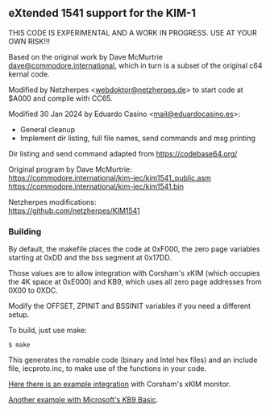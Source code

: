 ## eXtended 1541 support for the KIM-1

THIS CODE IS EXPERIMENTAL AND A WORK IN PROGRESS. USE AT YOUR OWN RISK!!!

Based on the original work by Dave McMurtrie <dave@commodore.international>, which in turn is a subset of the original c64 kernal code.

Modified by Netzherpes <<webdoktor@netzherpes.de>> to start code at $A000 and compile with CC65.

Modified 30 Jan 2024 by Eduardo Casino <<mail@eduardocasino.es>>:
* General cleanup
* Implement dir listing, full file names, send commands and msg printing
           
Dir listing and send command adapted from https://codebase64.org/

Original program by Dave McMurtrie:<br>
https://commodore.international/kim-iec/kim1541_public.asm<br>
https://commodore.international/kim-iec/kim1541.bin<br>

Netzherpes modifications:<br>
https://github.com/netzherpes/KIM1541

### Building

By default, the makefile places the code at 0xF000, the zero page variables starting at 0xDD and the bss segment at 0x17DD.

Those values are to allow integration with Corsham's xKIM (which occupies the 4K space at 0xE000) and KB9, which uses all zero page addresses from 0X00 to 0XDC.

Modify the OFFSET, ZPINIT and BSSINIT variables if you need a different setup.

To build, just use make:

```
$ make
```
This generates the romable code (binary and Intel hex files) and an include file, iecproto.inc, to make use of the functions in your code.

[Here there is an example integration](https://github.com/eduardocasino/xKIM/tree/IEC_support) with Corsham's xKIM monitor. 

[Another example with Microsoft's KB9 Basic](https://github.com/eduardocasino/msbasic/tree/IEC_support).


